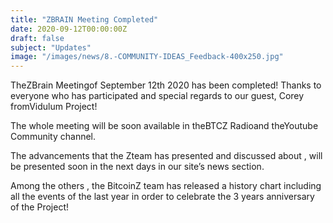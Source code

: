 ```yaml
---
title: "ZBRAIN Meeting Completed"
date: 2020-09-12T00:00:00Z
draft: false
subject: "Updates"
image: "/images/news/8.-COMMUNITY-IDEAS_Feedback-400x250.jpg"
---
```


TheZBrain Meetingof September 12th 2020 has been completed! Thanks to everyone who has participated and special regards to our guest, Corey fromVidulum Project!

The whole meeting will be soon available in theBTCZ Radioand theYoutube Community channel.

The advancements that the Zteam has presented and discussed about , will be presented soon in the next days in our site’s news section.

Among the others , the BitcoinZ team has released a history chart including all the events of the last year in order to celebrate the 3 years anniversary of the Project!
